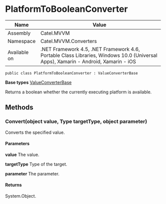 

# PlatformToBooleanConverter

Name|Value
---|---
Assembly|Catel.MVVM
Namespace|Catel.MVVM.Converters
Available on|.NET Framework 4.5, .NET Framework 4.6, Portable Class Libraries, Windows 10.0 (Universal Apps), Xamarin - Android, Xamarin - iOS

```
public class PlatformToBooleanConverter : ValueConverterBase
```

**Base types**
[ValueConverterBase](/Catel.MVVM\Catel\MVVM\Converters\ValueConverterBase.md)


Returns a boolean whether the currently executing platform is available.



## Methods

### Convert(object value, Type targetType, object parameter)

Converts the specified value.

#### Parameters

**value**
The value.

**targetType**
Type of the target.

**parameter**
The parameter.

#### Returns

System.Object.




